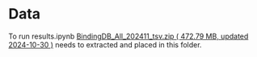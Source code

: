 # Data
To run results.ipynb
[BindingDB_All_202411_tsv.zip ( 472.79 MB, updated 2024-10-30 )](https://www.bindingdb.org/rwd/bind/chemsearch/marvin/SDFdownload.jsp?download_file=/bind/downloads/BindingDB_All_202411_tsv.zip) needs to extracted and placed in this folder.

